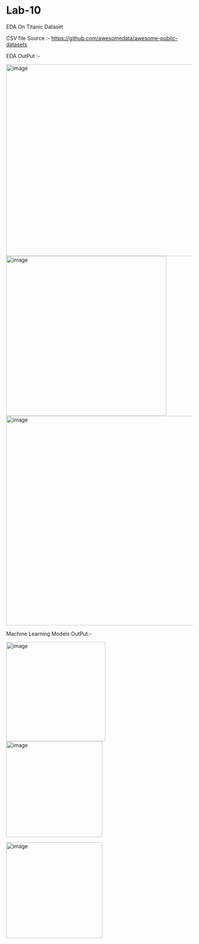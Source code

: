 # Lab-10
EDA On Titanic Dataset

CSV file Source :- https://github.com/awesomedata/awesome-public-datasets 

EDA OutPut :- 

<img width="518" alt="image" src="https://github.com/thisispriyankpatel/Lab-10/assets/124012521/69798b82-dc94-45ae-b098-31105d76adef">

<img width="432" alt="image" src="https://github.com/thisispriyankpatel/Lab-10/assets/124012521/5a6f726b-0445-4be0-9ba4-f3037ce97f0f">

<img width="566" alt="image" src="https://github.com/thisispriyankpatel/Lab-10/assets/124012521/ee2c578f-a9de-4659-b70c-9cf21031dcfc">

Machine Learning Models OutPut:- 

<img width="268" alt="image" src="https://github.com/thisispriyankpatel/Lab-10/assets/124012521/de6e935a-e4a9-4cb2-9c4e-bc434bd1d25d"><img width="259" alt="image" src="https://github.com/thisispriyankpatel/Lab-10/assets/124012521/4599aeea-d446-4ef8-b7cd-7da237267d1b">

<img width="259" alt="image" src="https://github.com/thisispriyankpatel/Lab-10/assets/124012521/5b5eb2eb-71ba-4c75-9304-9ab377472143">





